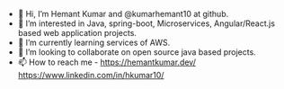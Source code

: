 - 👋 Hi, I’m Hemant Kumar and @kumarhemant10 at github.
- 👀 I’m interested in Java, spring-boot, Microservices, Angular/React.js based web application projects. 
- 🌱 I’m currently learning services of AWS.
- 💞️ I’m looking to collaborate on open source java based projects.
- 📫 How to reach me - https://hemantkumar.dev/  https://www.linkedin.com/in/hkumar10/

<!---
kumarhemant10/kumarhemant10 is a ✨ special ✨ repository because its `README.md` (this file) appears on your GitHub profile.
You can click the Preview link to take a look at your changes.
--->
